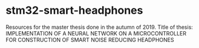 # stm32-smart-headphones
Resources for the master thesis done in the autumn of 2019. Title of thesis: IMPLEMENTATION OF A NEURAL NETWORK ON A MICROCONTROLLER FOR CONSTRUCTION OF SMART NOISE REDUCING HEADPHONES 
